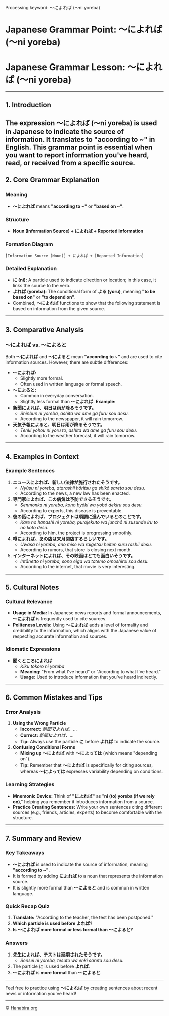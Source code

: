 Processing keyword: ～によれば (〜ni yoreba)
# Japanese Grammar Point: ～によれば (〜ni yoreba)
# Japanese Grammar Lesson: ～によれば (〜ni yoreba)

---
## 1. Introduction
The expression **～によれば (〜ni yoreba)** is used in Japanese to indicate the source of information. It translates to **"according to ~"** in English. This grammar point is essential when you want to report information you've heard, read, or received from a specific source.
---
## 2. Core Grammar Explanation
### Meaning
- **～によれば** means **"according to ~"** or **"based on ~"**.
### Structure
- **Noun (Information Source) + によれば + Reported Information**
### Formation Diagram
```
[Information Source (Noun)] + によれば + [Reported Information]
```
### Detailed Explanation
- **に (ni):** A particle used to indicate direction or location; in this case, it links the source to the verb.
- **よれば (yoreba):** The conditional form of **よる (yoru)**, meaning **"to be based on"** or **"to depend on"**.
- Combined, **～によれば** functions to show that the following statement is based on information from the given source.
---
## 3. Comparative Analysis
### ～によれば vs. ～によると
Both **～によれば** and **～によると** mean **"according to ~"** and are used to cite information sources. However, there are subtle differences:
- **～によれば:**
  - Slightly more formal.
  - Often used in written language or formal speech.
- **～によると:**
  - Common in everyday conversation.
  - Slightly less formal than **～によれば**.
**Example:**
- **新聞によれば、明日は雨が降るそうです。**
  - *Shinbun ni yoreba, ashita wa ame ga furu sou desu.*
  - According to the newspaper, it will rain tomorrow.
- **天気予報によると、明日は雨が降るそうです。**
  - *Tenki yohou ni yoru to, ashita wa ame ga furu sou desu.*
  - According to the weather forecast, it will rain tomorrow.
---
## 4. Examples in Context
### Example Sentences
1. **ニュースによれば、新しい法律が施行されたそうです。**
   - *Nyūsu ni yoreba, atarashii hōritsu ga shikō sareta sou desu.*
   - According to the news, a new law has been enacted.
2. **専門家によれば、この病気は予防できるそうです。**
   - *Senmonka ni yoreba, kono byōki wa yobō dekiru sou desu.*
   - According to experts, this disease is preventable.
3. **彼の話によれば、プロジェクトは順調に進んでいるとのことです。**
   - *Kare no hanashi ni yoreba, purojekuto wa junchō ni susunde iru to no koto desu.*
   - According to him, the project is progressing smoothly.
4. **噂によれば、あの店は来月閉店するらしいです。**
   - *Uwasa ni yoreba, ano mise wa raigetsu heiten suru rashii desu.*
   - According to rumors, that store is closing next month.
5. **インターネットによれば、その映画はとても面白いそうです。**
   - *Intānetto ni yoreba, sono eiga wa totemo omoshiroi sou desu.*
   - According to the internet, that movie is very interesting.
---
## 5. Cultural Notes
### Cultural Relevance
- **Usage in Media:** In Japanese news reports and formal announcements, **～によれば** is frequently used to cite sources.
- **Politeness Levels:** Using **～によれば** adds a level of formality and credibility to the information, which aligns with the Japanese value of respecting accurate information and sources.
### Idiomatic Expressions
- **聞くところによれば**
  - *Kiku tokoro ni yoreba*
  - **Meaning:** "From what I've heard" or "According to what I've heard."
  - **Usage:** Used to introduce information that you've heard indirectly.
---
## 6. Common Mistakes and Tips
### Error Analysis
1. **Using the Wrong Particle**
   - **Incorrect:** *新聞**で**よれば、...*
   - **Correct:** *新聞**に**よれば、...*
   - **Tip:** Always use the particle **に** before **よれば** to indicate the source.
2. **Confusing Conditional Forms**
   - **Mixing up** **～によれば** with **～によっては** (which means "depending on").
   - **Tip:** Remember that **～によれば** is specifically for citing sources, whereas **～によっては** expresses variability depending on conditions.
### Learning Strategies
- **Mnemonic Device:** Think of **"によれば"** as "**ni (to) yoreba (if we rely on)**," helping you remember it introduces information from a source.
- **Practice Creating Sentences:** Write your own sentences citing different sources (e.g., friends, articles, experts) to become comfortable with the structure.
---
## 7. Summary and Review
### Key Takeaways
- **～によれば** is used to indicate the source of information, meaning **"according to ~"**.
- It is formed by adding **によれば** to a noun that represents the information source.
- It is slightly more formal than **～によると** and is common in written language.
### Quick Recap Quiz
1. **Translate:** "According to the teacher, the test has been postponed."
2. **Which particle is used before よれば?**
3. **Is ～によれば more formal or less formal than ～によると?**
### Answers
1. **先生によれば、テストは延期されたそうです。**
   - *Sensei ni yoreba, tesuto wa enki sareta sou desu.*
2. The particle **に** is used before **よれば**.
3. **～によれば** is **more formal** than **～によると**.
---
Feel free to practice using **～によれば** by creating sentences about recent news or information you've heard!


---

© [Hanabira.org](https://hanabira.org)
